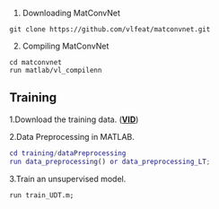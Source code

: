 
1. Downloading MatConvNet
```
git clone https://github.com/vlfeat/matconvnet.git
```

2. Compiling MatConvNet
```
cd matconvnet
run matlab/vl_compilenn
```

## Training

1.Download the training data. ([**VID**](data))

2.Data Preprocessing in MATLAB.

```matlab
cd training/dataPreprocessing
run data_preprocessing() or data_preprocessing_LT;
```

3.Train an unsupervised model.
```
run train_UDT.m;
```
